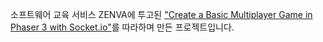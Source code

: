 소프트웨어 교육 서비스 ZENVA에 투고된 ["Create a Basic Multiplayer Game in Phaser 3 with Socket.io"](https://gamedevacademy.org/create-a-basic-multiplayer-game-in-phaser-3-with-socket-io-part-1/)를 따라하며 만든 프로젝트입니다.
